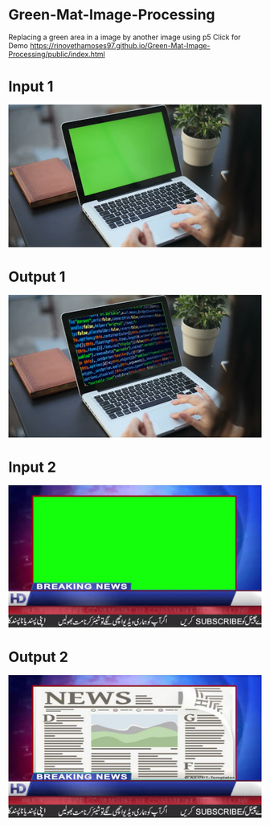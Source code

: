 # Green-Mat-Image-Processing
Replacing a green area in a image by another image using p5
Click for Demo https://rinovethamoses97.github.io/Green-Mat-Image-Processing/public/index.html
# Input 1
![alt text](https://github.com/rinovethamoses97/Green-Mat-Image-Processing/blob/master/public/outputSource.png)
# Output 1
![alt text](https://github.com/rinovethamoses97/Green-Mat-Image-Processing/blob/master/public/outputTarget.png)
# Input 2
![alt text](https://github.com/rinovethamoses97/Green-Mat-Image-Processing/blob/master/public/outputSource1.png)
# Output 2
![alt text](https://github.com/rinovethamoses97/Green-Mat-Image-Processing/blob/master/public/output1Target.png)
